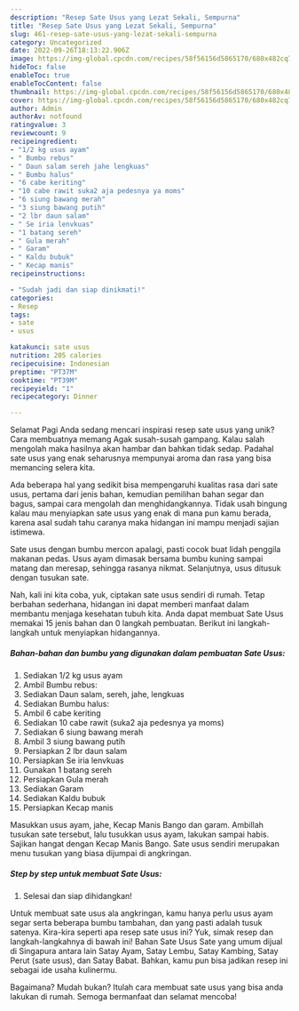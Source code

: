 ```yaml
---
description: "Resep Sate Usus yang Lezat Sekali, Sempurna"
title: "Resep Sate Usus yang Lezat Sekali, Sempurna"
slug: 461-resep-sate-usus-yang-lezat-sekali-sempurna
category: Uncategorized
date: 2022-09-26T18:13:22.906Z
image: https://img-global.cpcdn.com/recipes/58f56156d5865170/680x482cq70/sate-usus-foto-resep-utama.jpg
hideToc: false
enableToc: true
enableTocContent: false
thumbnail: https://img-global.cpcdn.com/recipes/58f56156d5865170/680x482cq70/sate-usus-foto-resep-utama.jpg
cover: https://img-global.cpcdn.com/recipes/58f56156d5865170/680x482cq70/sate-usus-foto-resep-utama.jpg
author: Admin
authorAv: notfound
ratingvalue: 3
reviewcount: 9
recipeingredient:
- "1/2 kg usus ayam"
- " Bumbu rebus"
- " Daun salam sereh jahe lengkuas"
- " Bumbu halus"
- "6 cabe keriting"
- "10 cabe rawit suka2 aja pedesnya ya moms"
- "6 siung bawang merah"
- "3 siung bawang putih"
- "2 lbr daun salam"
- " Se iria lenvkuas"
- "1 batang sereh"
- " Gula merah"
- " Garam"
- " Kaldu bubuk"
- " Kecap manis"
recipeinstructions:

- "Sudah jadi dan siap dinikmati!"
categories:
- Resep
tags:
- sate
- usus

katakunci: sate usus 
nutrition: 205 calories
recipecuisine: Indonesian
preptime: "PT37M"
cooktime: "PT39M"
recipeyield: "1"
recipecategory: Dinner

---
```



Selamat Pagi Anda sedang mencari inspirasi resep sate usus yang unik? Cara membuatnya memang Agak susah-susah gampang. Kalau salah mengolah maka hasilnya akan hambar dan bahkan tidak sedap. Padahal sate usus yang enak seharusnya mempunyai aroma dan rasa yang bisa memancing selera kita.


Ada beberapa hal yang sedikit bisa mempengaruhi kualitas rasa dari sate usus, pertama dari jenis bahan, kemudian pemilihan bahan segar dan bagus, sampai cara mengolah dan menghidangkannya. Tidak usah bingung kalau mau menyiapkan sate usus yang enak di mana pun kamu berada, karena asal sudah tahu caranya maka hidangan ini mampu menjadi sajian istimewa.

Sate usus dengan bumbu mercon apalagi, pasti cocok buat lidah penggila makanan pedas. Usus ayam dimasak bersama bumbu kuning sampai matang dan meresap, sehingga rasanya nikmat. Selanjutnya, usus ditusuk dengan tusukan sate.


Nah, kali ini kita coba, yuk, ciptakan sate usus sendiri di rumah. Tetap berbahan sederhana, hidangan ini dapat memberi manfaat dalam membantu menjaga kesehatan tubuh kita. Anda dapat membuat Sate Usus memakai 15 jenis bahan dan 0 langkah pembuatan. Berikut ini langkah-langkah untuk menyiapkan hidangannya.

<!--inarticleads1-->

##### Bahan-bahan dan bumbu yang digunakan dalam pembuatan Sate Usus:

1. Sediakan 1/2 kg usus ayam
1. Ambil  Bumbu rebus:
1. Sediakan  Daun salam, sereh, jahe, lengkuas
1. Sediakan  Bumbu halus:
1. Ambil 6 cabe keriting
1. Sediakan 10 cabe rawit (suka2 aja pedesnya ya moms)
1. Sediakan 6 siung bawang merah
1. Ambil 3 siung bawang putih
1. Persiapkan 2 lbr daun salam
1. Persiapkan  Se iria lenvkuas
1. Gunakan 1 batang sereh
1. Persiapkan  Gula merah
1. Sediakan  Garam
1. Sediakan  Kaldu bubuk
1. Persiapkan  Kecap manis


Masukkan usus ayam, jahe, Kecap Manis Bango dan garam. Ambillah tusukan sate tersebut, lalu tusukkan usus ayam, lakukan sampai habis. Sajikan hangat dengan Kecap Manis Bango. Sate usus sendiri merupakan menu tusukan yang biasa dijumpai di angkringan. 

<!--inarticleads2-->

##### Step by step untuk membuat Sate Usus:


1. Selesai dan siap dihidangkan!

Untuk membuat sate usus ala angkringan, kamu hanya perlu usus ayam segar serta beberapa bumbu tambahan, dan yang pasti adalah tusuk satenya. Kira-kira seperti apa resep sate usus ini? Yuk, simak resep dan langkah-langkahnya di bawah ini! Bahan Sate Usus Sate yang umum dijual di Singapura antara lain Satay Ayam, Satay Lembu, Satay Kambing, Satay Perut (sate usus), dan Satay Babat. Bahkan, kamu pun bisa jadikan resep ini sebagai ide usaha kulinermu. 

Bagaimana? Mudah bukan? Itulah cara membuat sate usus yang bisa anda lakukan di rumah. Semoga bermanfaat dan selamat mencoba!
